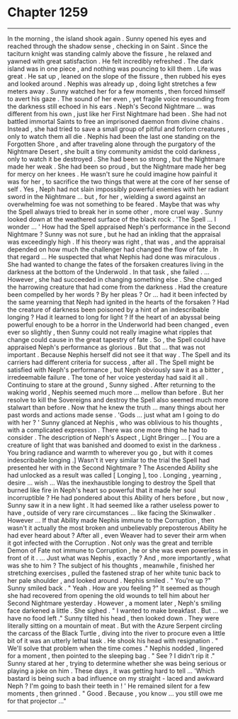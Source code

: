 
# Chapter 1259


---

In the morning , the island shook again . Sunny opened his eyes and reached through the shadow sense , checking in on Saint . Since the taciturn knight was standing calmly above the fissure , he relaxed and yawned with great satisfaction .
He felt incredibly refreshed .
The dark island was in one piece , and nothing was pouncing to kill them . Life was great .
He sat up , leaned on the slope of the fissure , then rubbed his eyes and looked around . Nephis was already up , doing light stretches a few meters away . Sunny watched her for a few moments , then forced himself to avert his gaze .
The sound of her even , yet fragile voice resounding from the darkness still echoed in his ears .
Neph's Second Nightmare ... was different from his own , just like her First Nightmare had been . She had not battled immortal Saints to free an imprisoned daemon from divine chains . Instead , she had tried to save a small group of pitiful and forlorn creatures , only to watch them all die .
Nephis had been the last one standing on the Forgotten Shore , and after traveling alone through the purgatory of the Nightmare Desert , she built a tiny community amidst the cold darkness , only to watch it be destroyed .
She had been so strong , but the Nightmare made her weak . She had been so proud , but the Nightmare made her beg for mercy on her knees . He wasn't sure he could imagine how painful it was for her , to sacrifice the two things that were at the core of her sense of self .
Yes , Neph had not slain impossibly powerful enemies with her radiant sword in the Nightmare ... but , for her , wielding a sword against an overwhelming foe was not something to be feared .
Maybe that was why the Spell always tried to break her in some other , more cruel way .
Sunny looked down at the weathered surface of the black rock .
'The Spell ... I wonder ... '
How had the Spell appraised Neph's performance in the Second Nightmare ?
Sunny was not sure , but he had an inkling that the appraisal was exceedingly high . If his theory was right , that was , and the appraisal depended on how much the challenger had changed the flow of fate . In that regard ...
He suspected that what Nephis had done was miraculous . She had wanted to change the fates of the forsaken creatures living in the darkness at the bottom of the Underwold .
In that task , she failed .
... However , she had succeeded in changing something else .
She changed the harrowing creature that had come from the darkness .
Had the creature been compelled by her words ? By her pleas ?
Or ... had it been infected by the same yearning that Neph had ignited in the hearts of the forsaken ? Had the creature of darkness been poisoned by a hint of an indescribable longing ? Had it learned to long for light ?
If the heart of an abyssal being powerful enough to be a horror in the Underworld had been changed , even ever so slightly , then Sunny could not really imagine what ripples that change could cause in the great tapestry of fate .
So , the Spell could have appraised Neph's performance as glorious .
But that ... that was not important .
Because Nephis herself did not see it that way . The Spell and its carriers had different criteria for success , after all . The Spell might be satisfied with Neph's performance , but Neph obviously saw it as a bitter , irredeemable failure . The tone of her voice yesterday had said it all .
Continuing to stare at the ground , Sunny sighed .
After returning to the waking world , Nephis seemed much more ... mellow than before . But her resolve to kill the Sovereigns and destroy the Spell also seemed much more stalwart than before .
Now that he knew the truth ... many things about her past words and actions made sense .
'Gods ... just what am I going to do with her ? '
Sunny glanced at Nephis , who was oblivious to his thoughts , with a complicated expression .
There was one more thing he had to consider .
The description of Neph's Aspect , Light Bringer ...
[ You are a creature of light that was banished and doomed to exist in the darkness . You bring radiance and warmth to wherever you go , but with it comes indescribable longing .]
Wasn't it very similar to the trial the Spell had presented her with in the Second Nightmare ?
The Ascended Ability she had unlocked as a result was called [ Longing ], too .
Longing , yearning , desire ... wish ...
Was the inexhaustible longing to destroy the Spell that burned like fire in Neph's heart so powerful that it made her soul incorruptible ?
He had pondered about this Ability of hers before , but now , Sunny saw it in a new light . It had seemed like a rather useless power to have , outside of very rare circumstances ... like facing the Skinwalker .
However ...
If that Ability made Nephis immune to the Corruption , then wasn't it actually the most broken and unbelievably preposterous Ability he had ever heard about ?
After all , even Weaver had to sever their arm when it got infected with the Corruption . Not only was the great and terrible Demon of Fate not immune to Corruption , he or she was even powerless in front of it .
... Just what was Nephis , exactly ?
And , more importantly , what was she to him ?
The subject of his thoughts , meanwhile , finished her stretching exercises , pulled the fastened strap of her white tunic back to her pale shoulder , and looked around .
Nephis smiled .
" You're up ?"
Sunny smiled back .
" Yeah . How are you feeling ?"
It seemed as though she had recovered from opening the old wounds to tell him about her Second Nightmare yesterday .
However , a moment later , Neph's smiling face darkened a little . She sighed .
" I wanted to make breakfast . But ... we have no food left ."
Sunny tilted his head , then looked down .
They were literally sitting on a mountain of meat . But with the Azure Serpent circling the carcass of the Black Turtle , diving into the river to procure even a little bit of it was an utterly lethal task .
He shook his head with resignation .
" We'll solve that problem when the time comes ."
Nephis nodded , lingered for a moment , then pointed to the sleeping bag .
" See ? I didn't rip it ."
Sunny stared at her , trying to determine whether she was being serious or playing a joke on him . These days , it was getting hard to tell ...
'Which bastard is being such a bad influence on my straight - laced and awkward Neph ? I'm going to bash their teeth in ! '
He remained silent for a few moments , then grinned .
" Good . Because , you know ... you still owe me for that projector ..."

---

